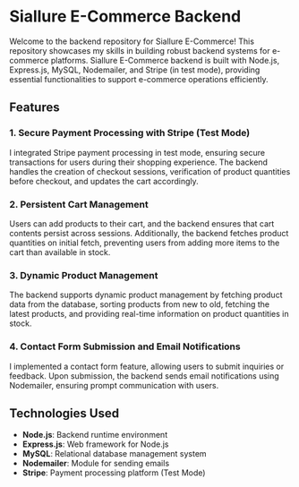 # Siallure E-Commerce Backend

Welcome to the backend repository for Siallure E-Commerce! This repository showcases my skills in building robust backend systems for e-commerce platforms. Siallure E-Commerce backend is built with Node.js, Express.js, MySQL, Nodemailer, and Stripe (in test mode), providing essential functionalities to support e-commerce operations efficiently.

## Features

### 1. Secure Payment Processing with Stripe (Test Mode)

I integrated Stripe payment processing in test mode, ensuring secure transactions for users during their shopping experience. The backend handles the creation of checkout sessions, verification of product quantities before checkout, and updates the cart accordingly.

### 2. Persistent Cart Management

Users can add products to their cart, and the backend ensures that cart contents persist across sessions. Additionally, the backend fetches product quantities on initial fetch, preventing users from adding more items to the cart than available in stock.

### 3. Dynamic Product Management

The backend supports dynamic product management by fetching product data from the database, sorting products from new to old, fetching the latest products, and providing real-time information on product quantities in stock.

### 4. Contact Form Submission and Email Notifications

I implemented a contact form feature, allowing users to submit inquiries or feedback. Upon submission, the backend sends email notifications using Nodemailer, ensuring prompt communication with users.


## Technologies Used

- **Node.js**: Backend runtime environment
- **Express.js**: Web framework for Node.js
- **MySQL**: Relational database management system
- **Nodemailer**: Module for sending emails
- **Stripe**: Payment processing platform (Test Mode)
